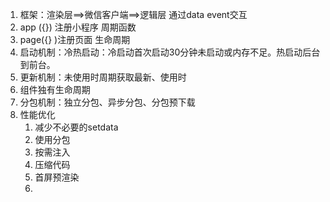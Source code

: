 1. 框架：渲染层==>微信客户端==>逻辑层 通过data event交互
2. app ({}) 注册小程序 周期函数
3. page({} )注册页面 生命周期
4. 启动机制：冷热启动：冷启动首次启动30分钟未启动或内存不足。热启动后台到前台。
5. 更新机制：未使用时周期获取最新、使用时
6. 组件独有生命周期
7. 分包机制：独立分包、异步分包、分包预下载
8. 性能优化
   1. 减少不必要的setdata
   2. 使用分包
   3. 按需注入
   4. 压缩代码
   5. 首屏预渲染
   6. 